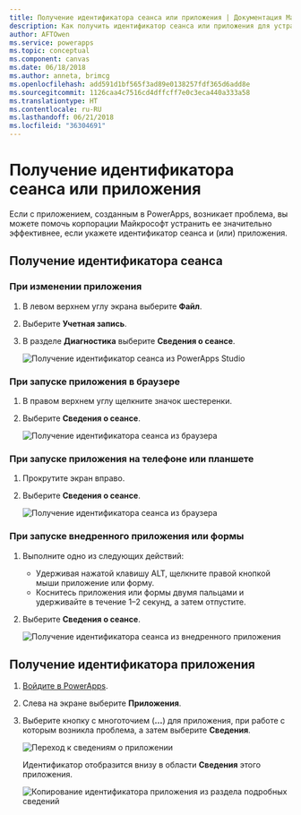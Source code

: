 ```yaml
---
title: Получение идентификатора сеанса или приложения | Документация Майкрософт
description: Как получить идентификатор сеанса или приложения для устранения неполадок в PowerApps
author: AFTOwen
ms.service: powerapps
ms.topic: conceptual
ms.component: canvas
ms.date: 06/18/2018
ms.author: anneta, brimcg
ms.openlocfilehash: add591d1bf565f3ad89e0138257fdf365d6add8e
ms.sourcegitcommit: 1126caa4c7516cd4dffcff7e0c3eca440a333a58
ms.translationtype: HT
ms.contentlocale: ru-RU
ms.lasthandoff: 06/21/2018
ms.locfileid: "36304691"
---
```

# <a name="get-a-session-id-or-an-app-id"></a>Получение идентификатора сеанса или приложения
Если с приложением, созданным в PowerApps, возникает проблема, вы можете помочь корпорации Майкрософт устранить ее значительно эффективнее, если укажете идентификатор сеанса и (или) приложения.

## <a name="get-the-session-id"></a>Получение идентификатора сеанса

### <a name="when-editing-an-app"></a>При изменении приложения
1. В левом верхнем углу экрана выберите **Файл**.

1. Выберите **Учетная запись**.

1. В разделе **Диагностика** выберите **Сведения о сеансе**.

    ![Получение идентификатор сеанса из PowerApps Studio](media/get-sessionid/studio.png)

### <a name="when-running-an-app-in-a-browser"></a>При запуске приложения в браузере
1. В правом верхнем углу щелкните значок шестеренки.

1. Выберите **Сведения о сеансе**.

    ![Получение идентификатора сеанса из браузера](media/get-sessionid/browser.png)

### <a name="when-running-an-app-on-a-phone-or-a-tablet"></a>При запуске приложения на телефоне или планшете
1. Прокрутите экран вправо.

1. Выберите **Сведения о сеансе**.

    ![Получение идентификатора сеанса из браузера](media/get-sessionid/mobile.png)

### <a name="when-running-an-embedded-app-or-form"></a>При запуске внедренного приложения или формы
1. Выполните одно из следующих действий:

    - Удерживая нажатой клавишу ALT, щелкните правой кнопкой мыши приложение или форму.
    - Коснитесь приложения или формы двумя пальцами и удерживайте в течение 1–2 секунд, а затем отпустите.

1. Выберите **Сведения о сеансе**.

    ![Получение идентификатора сеанса из внедренного приложения](media/get-sessionid/embedded.png)

## <a name="get-an-app-id"></a>Получение идентификатора приложения
1. [Войдите в PowerApps](https://powerapps.microsoft.com).

1. Слева на экране выберите **Приложения**.

1. Выберите кнопку с многоточием (**...**) для приложения, при работе с которым возникла проблема, а затем выберите **Сведения**.

    ![Переход к сведениям о приложении](./media/get-sessionid/details.png)

    Идентификатор отобразится внизу в области **Сведения** этого приложения.

    ![Копирование идентификатора приложения из раздела подробных сведений](./media/get-sessionid/app-id.png)
